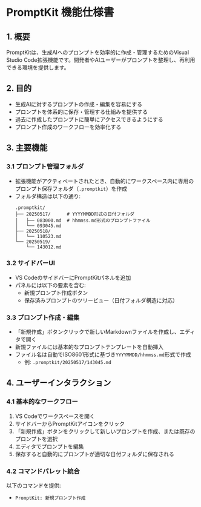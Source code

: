 # PromptKit 機能仕様書

## 1. 概要

PromptKitは、生成AIへのプロンプトを効率的に作成・管理するためのVisual Studio Code拡張機能です。開発者やAIユーザーがプロンプトを整理し、再利用できる環境を提供します。

## 2. 目的

- 生成AIに対するプロンプトの作成・編集を容易にする
- プロンプトを体系的に保存・管理する仕組みを提供する
- 過去に作成したプロンプトに簡単にアクセスできるようにする
- プロンプト作成のワークフローを効率化する

## 3. 主要機能

### 3.1 プロンプト管理フォルダ

- 拡張機能がアクティベートされたとき、自動的にワークスペース内に専用のプロンプト保存フォルダ（`.promptkit`）を作成
- フォルダ構造は以下の通り:
  ```
  .promptkit/
  ├── 20250517/      # YYYYMMDD形式の日付フォルダ
  │   ├── 083000.md  # hhmmss.md形式のプロンプトファイル
  │   └── 093045.md
  ├── 20250518/
  │   └── 110523.md
  └── 20250519/
      └── 143012.md
  ```

### 3.2 サイドバーUI

- VS CodeのサイドバーにPromptKitパネルを追加
- パネルには以下の要素を含む:
  - 新規プロンプト作成ボタン
  - 保存済みプロンプトのツリービュー（日付フォルダ構造に対応）

### 3.3 プロンプト作成・編集

- 「新規作成」ボタンクリックで新しいMarkdownファイルを作成し、エディタで開く
- 新規ファイルには基本的なプロンプトテンプレートを自動挿入
- ファイル名は自動でISO8601形式に基づき`YYYYMMDD/hhmmss.md`形式で作成
  - 例: `.promptkit/20250517/143045.md`

## 4. ユーザーインタラクション

### 4.1 基本的なワークフロー

1. VS Codeでワークスペースを開く
2. サイドバーからPromptKitアイコンをクリック
3. 「新規作成」ボタンをクリックして新しいプロンプトを作成、または既存のプロンプトを選択
4. エディタでプロンプトを編集
5. 保存すると自動的にプロンプトが適切な日付フォルダに保存される

### 4.2 コマンドパレット統合

以下のコマンドを提供:

- `PromptKit: 新規プロンプト作成`
